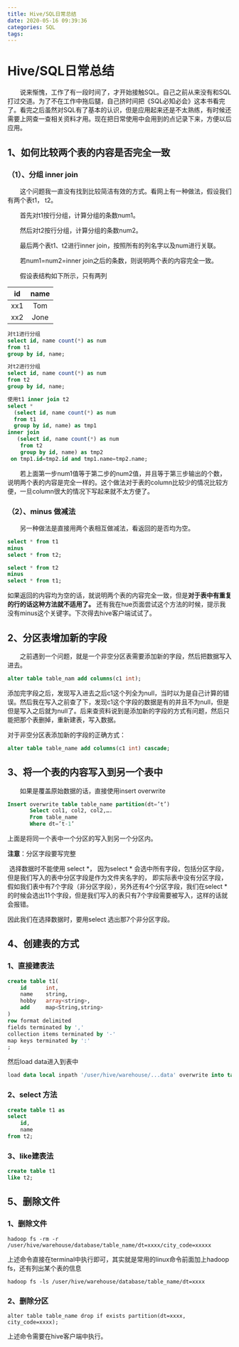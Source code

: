 ```yaml
---
title: Hive/SQL日常总结
date: 2020-05-16 09:39:36
categories: SQL
tags:
---
```


# Hive/SQL日常总结

&emsp;&emsp;说来惭愧，工作了有一段时间了，才开始接触SQL。自己之前从来没有和SQL打过交道。为了不在工作中拖后腿，自己挤时间把《SQL必知必会》这本书看完了。看完之后虽然对SQL有了基本的认识，但是应用起来还是不太熟练，有时候还需要上网查一查相关资料才用。现在把日常使用中会用到的点记录下来，方便以后应用。

<!--more-->

## 1、如何比较两个表的内容是否完全一致

### （1）、分组 inner join

&emsp;&emsp;这个问题我一直没有找到比较简洁有效的方式。看网上有一种做法，假设我们有两个表t1， t2。

&emsp;&emsp;首先对t1按行分组，计算分组的条数num1。

&emsp;&emsp;然后对t2按行分组，计算分组的条数num2。

&emsp;&emsp;最后两个表t1、t2进行inner join，按照所有的列名字以及num进行关联。

&emsp;&emsp;若num1=num2=inner join之后的条数，则说明两个表的内容完全一致。

&emsp;&emsp;假设表结构如下所示，只有两列

|  id  | name |
| :--: | :--: |
| xx1  | Tom  |
| xx2  | Jone |

```sql
对t1进行分组
select id, name count(*) as num 
from t1 
group by id, name;

对t2进行分组
select id, name count(*) as num 
from t2 
group by id, name;

使用t1 inner join t2
select * 
  (select id, name count(*) as num 
  from t1 
  group by id, name) as tmp1
inner join
   (select id, name count(*) as num 
    from t2 
    group by id, name) as tmp2
 on tmp1.id=tmp2.id and tmp1.name=tmp2.name;
```

&emsp;&emsp;若上面第一步num1值等于第二步的num2值，并且等于第三步输出的个数，说明两个表的内容是完全一样的。这个做法对于表的column比较少的情况比较方便，一旦column很大的情况下写起来就不太方便了。

### （2）、minus 做减法

&emsp;&emsp;另一种做法是直接用两个表相互做减法，看返回的是否均为空。

```sql
select * from t1
minus 
select * from t2;

select * from t2
minus
select * from t1;
```

如果返回的内容均为空的话，就说明两个表的内容完全一致，但是**对于表中有重复的行的话这种方法就不适用了。** 还有我在hue页面尝试这个方法的时候，提示我没有minus这个关键字。下次得去hive客户端试试了。

[](https://zhuanlan.zhihu.com/p/113617244)

## 2、分区表增加新的字段

&emsp;&emsp;之前遇到一个问题，就是一个非空分区表需要添加新的字段，然后把数据写入进去。

```sql
alter table table_nam add columns(c1 int);
```

添加完字段之后，发现写入进去之后c1这个列全为null，当时以为是自己计算的错误。然后我在写入之前查了下，发现c1这个字段的数据是有的并且不为null，但是但是写入之后就为null了。后来查资料说到是添加新的字段的方式有问题，然后只能把那个表删掉，重新建表，写入数据。

对于非空分区表添加新的字段的正确方式：

```sql
alter table table_name add columns(c1 int) cascade;
```

[](https://community.cloudera.com/t5/Community-Articles/Adding-new-columns-to-an-already-partitioned-Hive-table/ta-p/245636)

[](https://blog.csdn.net/aijiudu/article/details/79066835)



## 3、将一个表的内容写入到另一个表中

&emsp;&emsp;如果是覆盖原始数据的话，直接使用insert overwrite

```sql
Insert overwrite table table_name partition(dt=’t’)
       Select col1, col2, col2,….
       From table_name
       Where dt=’t-1’

```

上面是将同一个表中一个分区的写入到另一个分区内。

**注意**：分区字段要写完整

​      选择数据时不能使用 select *， 因为select * 会选中所有字段，包括分区字段，但是我们写入的表中分区字段是作为文件夹名字的，      即实际表中没有分区字段，假如我们表中有7个字段（非分区字段），另外还有4个分区字段，我们在select * 的时候会选出11个字段，但是我们写入的表只有7个字段需要被写入，这样的话就会报错。

因此我们在选择数据时，要用select 选出那7个非分区字段。

## 4、创建表的方式

### 1、直接建表法

```sql
create table t1(
    id      int,
    name    string,
    hobby   array<string>,
    add     map<String,string>
)
row format delimited
fields terminated by ','
collection items terminated by '-'
map keys terminated by ':'
;
```

然后load data进入到表中

```sql
load data local inpath '/user/hive/warehouse/...data' overwrite into table t1;
```

### 2、select 方法

```sql
create table t1 as
select
    id,
    name
from t2;
```

### 3、like建表法

```sql
create table t1
like t2;
```

## 5、删除文件

### 1、删除文件

```shell
hadoop fs -rm -r /user/hive/warehouse/database/table_name/dt=xxxx/city_code=xxxxx

```

上述命令直接在terminal中执行即可，其实就是常用的linux命令前面加上hadoop fs，还有列出某个表的信息

```shell
hadoop fs -ls /user/hive/warehouse/database/table_name/dt=xxxx
```

### 2、删除分区

```shell
alter table table_name drop if exists partition(dt=xxxx, city_code=xxxx);

```

上述命令需要在hive客户端中执行。